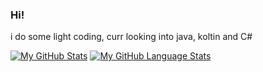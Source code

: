### Hi!

i do some light coding, curr looking into java, koltin and C#

[![My GitHub Stats](https://github-readme-stats.vercel.app/api/?username=BobIsMyManager_private=true&theme=tokyonight&showicons=true)]()
[![My GitHub Language Stats](https://github-readme-stats.vercel.app/api/top-langs/?username=BobIsMyManager_count=5&theme=tokyonight)]()
